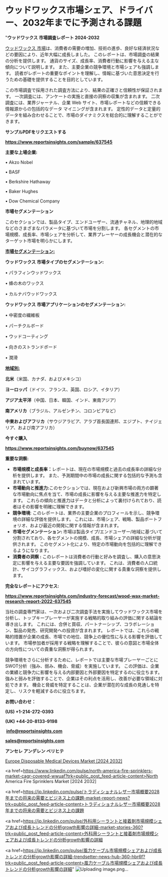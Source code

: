 # ウッドワックス市場シェア、ドライバー、2032年までに予測される課題

"<strong>ウッドワックス 市場調査レポート 2024-2032</strong>

<a href=https://www.reportsinsights.com/sample/637545>ウッドワックス 市場</a>は、消費者の需要の増加、技術の進歩、良好な経済状況などの要因により、近年大幅に成長しました。 このレポートは、市場調査の結果の分析を提供します。 通貨のサイズ、成長率、消費者行動に影響を与える主な傾向について説明します。 また、主要企業の競争環境と市場シェアも強調します。 読者がレポートの重要なポイントを理解し、情報に基づいた意思決定を行うための基礎を提供することを目的としています。

この市場調査で採用された調査方法により、結果の正確さと信頼性が保証されます。 一次調査には、アンケートの実施と直接の洞察の収集が含まれます。 二次調査には、業界ジャーナル、企業 Web サイト、市場レポートなどの信頼できる情報源からの包括的なデータ マイニングが含まれます。 定性的データと定量的データを組み合わせることで、市場のダイナミクスを総合的に理解することができます。

<strong><b>サンプルPDFをリクエストする</b></strong>

<a href=https://www.reportsinsights.com/sample/637545><strong><u>https://www.reportsinsights.com/sample/637545</u></strong></a>

<strong>主要な上場企業:</strong>

• Akzo Nobel

• BASF

• Berkshire Hathaway

• Baker Hughes

• Dow Chemical Company

<strong>市場セグメンテーション</strong>

このセクションでは、製品タイプ、エンドユーザー、流通チャネル、地理的地域などのさまざまなパラメータに基づいて市場を分割します。 各セグメントの市場規模、成長率、市場シェアを分析して、業界プレーヤーの成長機会と潜在的なターゲット市場を明らかにします。

<strong><u>市場セグメンテーション</u></strong><strong><u>:</u></strong>

<strong>ウッドワックス 市場タイプのセグメンテーション:</strong>

• パラフィンウッドワックス

• 蜂の木のワックス

• カルナバウッドワックス

<strong>ウッドワックス 市場アプリケーションのセグメンテーション:</strong>

• 中密度の繊維板

• パーチクルボード

• ウッドコーティング

• 向きのストランドボード

• 潤滑

<strong><u>地域別</u></strong><strong><u>:</u></strong>

<strong>北米</strong>（米国、カナダ、およびメキシコ）

<strong>ヨーロッパ</strong>（ドイツ、フランス、英国、ロシア、イタリア）

<strong>アジア太平洋</strong>（中国、日本、韓国、インド、東南アジア）

<strong>南アメリカ</strong>（ブラジル、アルゼンチン、コロンビアなど）

<strong>中東およびアフリカ</strong>（サウジアラビア、アラブ首長国連邦、エジプト、ナイジェリア、および南アフリカ）

<strong>今すぐ購入</strong>

<a href=https://www.reportsinsights.com/buynow/637545><strong><u>https://www.reportsinsights.com/buynow/637545</u></strong></a>

<strong>重要な洞察:</strong>
<ul>
  <li><strong>市場規模と成長率：</strong>レポートは、現在の市場規模と過去の成長率の詳細な分析を提供します。 また、予測期間中の市場の成長に関する包括的な予測も含まれています。</li>
  <li><strong>市場動向と推進力:</strong>このセクションでは、現在および新興市場の両方の顕著な市場動向に焦点を当て、市場の成長に影響を与える主要な推進力を特定します。 これらの傾向と推進力はデータと分析によって裏付けられており、読者はその影響を明確に理解できます。</li>
  <li><strong>競争環境</strong>: このレポートは、業界の主要企業のプロフィールを示し、競争環境の詳細な評価を提供します。 これには、市場シェア、戦略、製品ポートフォリオ、および最近の開発に関する情報が含まれます。</li>
  <li><strong>市場セグメンテーション: </strong>市場は製品タイプ/エンドユーザー/地域に基づいて分割されており、各セグメントの規模、成長、市場シェアの詳細な分析が提供されます。 このセグメント化により、特定の市場動向を包括的に理解できるようになります。</li>
  <li><strong>消費者の洞察 : </strong>このレポートは消費者の行動と好みを調査し、購入の意思決定に影響を与える主要な要因を強調しています。 これは、消費者の人口統計、サイコグラフィックス、および嗜好の変化に関する貴重な洞察を提供します。</li>
</ul>
<strong>完全なレポートにアクセス:</strong>

<a href=https://www.reportsinsights.com/industry-forecast/wood-wax-market-research-report-2022-637545><strong><u><b>https://www.reportsinsights.com/industry-forecast/wood-wax-market-research-report-2022-637545</b></u></strong></a>

当社の調査専門家は、一次および二次調査手法を実施してウッドワックス市場を分析し、トップキープレーヤーが実施する戦略的取り組みの評価に関する結論を導き出します。 これには、合併と買収、パートナーシップ、コラボレーション、製品の発売、研究開発への投資が含まれます。 レポートでは、これらの戦略的措置が企業の成長、市場での地位、競争上の優位性に与える影響を評価しています。 市場参加者が採用する戦略を理解することで、彼らの意図と市場全体の方向性についての貴重な洞察が得られます。

競争環境をさらに分析するために、レポートでは主要な市場プレーヤーごとにSWOT分析（強み、弱み、機会、脅威）を実施しています。 この評価は、企業の業績と競争力に影響を与える内部要因と外部要因を特定するのに役立ちます。 強みと弱みを評価することで、企業はその利点を活用し、改善が必要な領域に対処できます。 機会と脅威を特定することは、企業が潜在的な成長の見通しを特定し、リスクを軽減するのに役立ちます。

<strong>お問い合わせ：</strong>

<strong>(US) +1-214-272-0393</strong>

<strong>(UK) +44-20-8133-9198</strong>

<strong> </strong><a href=info@reportsinsights.com><strong><u>info@reportsinsights.com</u></strong></a>

<a href=sales@reportsinsights.com><strong><u>sales@reportsinsights.com</u></strong></a>

<strong>アンセレ アンデレン ベリヒテ</strong>

<a href=https://www.linkedin.com/pulse/europe-disposable-medical-devices-markets-2024-bsr6c/>Europe Disposable Medical Devices Market [2024 2032]</a>

<a href=https://www.linkedin.com/pulse/north-america-fire-sprinklers-market-cagr-covered-wwuaf?trk=public_post_feed-article-content>North America Fire Sprinklers Market [2024 2032]</a>

<a href=https://jp.linkedin.com/pulse/トラディショナルレザー市場概要2028年までの将来の需要とビジネス上の課題-market-report-news?trk=public_post_feed-article-content>トラディショナルレザー市場概要2028年までの将来の需要とビジネス上の課題</a>

<a href=https://jp.linkedin.com/pulse/外科用シーラントと接着剤市場規模シェアおよび成長トレンドの分析growth影響の詳細-market-stories-360?trk=public_post_feed-article-content>外科用シーラントと接着剤市場規模シェアおよび成長トレンドの分析growth影響の詳細</a>

<a href=https://jp.linkedin.com/pulse/風力ケーブル市場規模シェアおよび成長トレンドの分析growth影響の詳細-trendsetter-news-hub-360-hbr6f?trk=public_post_feed-article-content>風力ケーブル市場規模シェアおよび成長トレンドの分析growth影響の詳細</a>"
![Uploading image.png…]()
